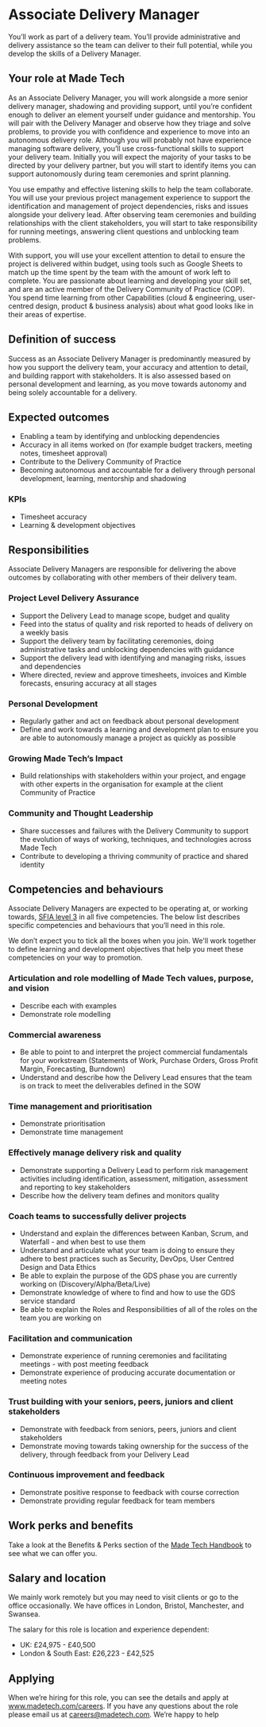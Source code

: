 # Associate Delivery Manager

You’ll work as part of a delivery team. You’ll provide administrative and delivery assistance so the team can deliver to their full potential, while you develop the skills of a Delivery Manager.

## Your role at Made Tech

As an Associate Delivery Manager, you will work alongside a more senior delivery manager, shadowing and providing support, until you’re confident enough to deliver an element yourself under guidance and mentorship. You will pair with the Delivery Manager and observe how they triage and solve problems, to provide you with confidence and experience to move into an autonomous delivery role.
Although you will probably not have experience managing software delivery, you’ll use cross-functional skills to support your delivery team. Initially you will expect the majority of your tasks to be directed by your delivery partner, but you will start to identify items you can support autonomously during team ceremonies and sprint planning.

You use empathy and effective listening skills to help the team collaborate. You will use your previous project management experience to support the identification and management of project dependencies, risks and issues alongside your delivery lead. After observing team ceremonies and building relationships with the client stakeholders, you will start to take responsibility for running meetings, answering client questions and unblocking team problems.

With support, you will use your excellent attention to detail to ensure the project is delivered within budget, using tools such as Google Sheets to match up the time spent by the team with the amount of work left to complete.
You are passionate about learning and developing your skill set, and are an active member of the Delivery Community of Practice (COP). You spend time learning from other Capabilities (cloud & engineering, user-centred design, product & business analysis) about what good looks like in their areas of expertise.

## Definition of success

Success as an Associate Delivery Manager is predominantly measured by how you support the delivery team, your accuracy and attention to detail, and building rapport with stakeholders. It is also assessed based on personal development and learning, as you move towards autonomy and being solely accountable for a delivery.

## Expected outcomes
* Enabling a team by identifying and unblocking dependencies
* Accuracy in all items worked on (for example budget trackers, meeting notes, timesheet approval)
* Contribute to the Delivery Community of Practice
* Becoming autonomous and accountable for a delivery through personal development, learning, mentorship and shadowing

### KPIs
* Timesheet accuracy
* Learning & development objectives

## Responsibilities
Associate Delivery Managers are responsible for delivering the above outcomes by collaborating with other members of their delivery team. 

### Project Level Delivery Assurance
- Support the Delivery Lead to manage scope, budget and quality
- Feed into the status of quality and risk reported to heads of delivery on a weekly basis
- Support the delivery team by facilitating ceremonies, doing administrative tasks and unblocking dependencies with guidance
- Support the delivery lead with identifying and managing risks, issues and dependencies
- Where directed, review and approve timesheets, invoices and Kimble forecasts, ensuring accuracy at all stages

### Personal Development
* Regularly gather and act on feedback about personal development
* Define and work towards a learning and development plan to ensure you are able to autonomously manage a project as quickly as possible

### Growing Made Tech’s Impact
* Build relationships with stakeholders within your project, and engage with other experts in the organisation for example at the client Community of Practice 

### Community and Thought Leadership
* Share successes and failures with the Delivery Community to support the evolution of ways of working, techniques, and technologies across Made Tech
* Contribute to developing a thriving community of practice and shared identity

## Competencies and behaviours

Associate Delivery Managers are expected to be operating at, or working towards, [SFIA level 3](https://sfia-online.org/en/sfia-8/responsibilities/level-3) in all five competencies. The below list describes specific competencies and behaviours that you’ll need in this role. 

We don’t expect you to tick all the boxes when you join. We'll work together to define learning and development objectives that help you meet these competencies on your way to promotion.

### Articulation and role modelling of Made Tech values, purpose, and vision
* Describe each with examples
* Demonstrate role modelling

### Commercial awareness
* Be able to point to and interpret the project commercial fundamentals for your workstream (Statements of Work, Purchase Orders, Gross Profit Margin, Forecasting, Burndown)
* Understand and describe how the Delivery Lead ensures that the team is on track to meet the deliverables defined in the SOW

### Time management and prioritisation
- Demonstrate prioritisation
- Demonstrate time management 

### Effectively manage delivery risk and quality 
* Demonstrate supporting a Delivery Lead to perform risk management activities including identification, assessment, mitigation, assessment and reporting to key stakeholders
* Describe how the delivery team defines and monitors quality 

### Coach teams to successfully deliver projects 
* Understand and explain the differences between Kanban, Scrum, and Waterfall - and when best to use them
* Understand and articulate what your team is doing to ensure they adhere to best practices such as Security, DevOps, User Centred Design and Data Ethics
* Be able to explain the purpose of the GDS phase you are currently working on (Discovery/Alpha/Beta/Live)
* Demonstrate knowledge of where to find and how to use the GDS service standard
* Be able to explain the Roles and Responsibilities of all of the roles on the team you are working on

### Facilitation and communication
* Demonstrate experience of running ceremonies and facilitating meetings - with post meeting feedback
* Demonstrate experience of producing accurate documentation or meeting notes

### Trust building with your seniors, peers, juniors and client stakeholders
* Demonstrate with feedback from seniors, peers, juniors and client stakeholders
* Demonstrate moving towards taking ownership for the success of the delivery, through feedback from your Delivery Lead

### Continuous improvement and feedback
* Demonstrate positive response to feedback with course correction
* Demonstrate providing regular feedback for team members

## Work perks and benefits
Take a look at the Benefits & Perks section of the [Made Tech Handbook](https://github.com/madetech/handbook) to see what we can offer you. 


## Salary and location
We mainly work remotely but you may need to visit clients or go to the office occasionally. We have offices in London, Bristol, Manchester, and Swansea. 

The salary for this role is location and experience dependent:

- UK: £24,975 - £40,500
- London & South East: £26,223 - £42,525

## Applying

When we’re hiring for this role, you can see the details and apply at www.madetech.com/careers. If you have any questions about the role please email us at careers@madetech.com. We’re happy to help
